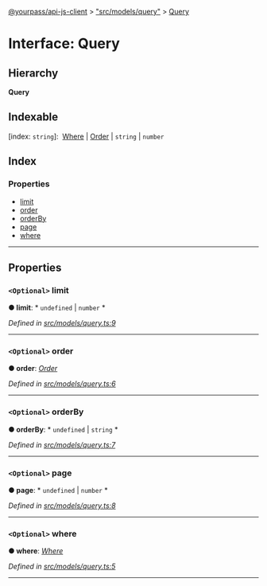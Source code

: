 [@yourpass/api-js-client](../README.md) > ["src/models/query"](../modules/_src_models_query_.md) > [Query](../interfaces/_src_models_query_.query.md)

# Interface: Query

## Hierarchy

**Query**

## Indexable

\[index: `string`\]:&nbsp; [Where](../modules/_src_models_where_.md#where) &#124; [Order](../enums/_src_models_order_.order.md) &#124; `string` &#124; `number`

## Index

### Properties

* [limit](_src_models_query_.query.md#limit)
* [order](_src_models_query_.query.md#order)
* [orderBy](_src_models_query_.query.md#orderby)
* [page](_src_models_query_.query.md#page)
* [where](_src_models_query_.query.md#where)

---

## Properties

<a id="limit"></a>

### `<Optional>` limit

**● limit**: * `undefined` &#124; `number`
*

*Defined in [src/models/query.ts:9](https://github.com/yourpass/yourpass-api-js-client/blob/eaf5d7e/src/models/query.ts#L9)*

___
<a id="order"></a>

### `<Optional>` order

**● order**: *[Order](../enums/_src_models_order_.order.md)*

*Defined in [src/models/query.ts:6](https://github.com/yourpass/yourpass-api-js-client/blob/eaf5d7e/src/models/query.ts#L6)*

___
<a id="orderby"></a>

### `<Optional>` orderBy

**● orderBy**: * `undefined` &#124; `string`
*

*Defined in [src/models/query.ts:7](https://github.com/yourpass/yourpass-api-js-client/blob/eaf5d7e/src/models/query.ts#L7)*

___
<a id="page"></a>

### `<Optional>` page

**● page**: * `undefined` &#124; `number`
*

*Defined in [src/models/query.ts:8](https://github.com/yourpass/yourpass-api-js-client/blob/eaf5d7e/src/models/query.ts#L8)*

___
<a id="where"></a>

### `<Optional>` where

**● where**: *[Where](../modules/_src_models_where_.md#where)*

*Defined in [src/models/query.ts:5](https://github.com/yourpass/yourpass-api-js-client/blob/eaf5d7e/src/models/query.ts#L5)*

___

